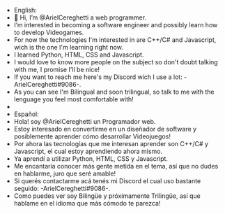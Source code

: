 - English:
- 👋 Hi, I’m @ArielCereghetti a web programmer.
- I’m interested in becoming a software engineer and possibly learn how to develop Videogames.
- For now the technologies I'm interested in are C++/C# and Javascript, wich is the one I'm learning right now. 
- I learned Python, HTML, CSS and Javascript.
- I would love to know more people on the subject so don't doubt talking with me, I promise I'll be nice!
- If you want to reach me here's my Discord wich I use a lot: -ArielCereghetti#9086-.
- As you can see I'm Bilingual and soon trilingual, so talk to me with the lenguage you feel most comfortable with!
- 
- Español:
- Hola! soy @ArielCereghetti un Programador web.
- Estoy interesado en convertirme en un diseñador de software y posiblemente aprender cómo desarrollar Videojuegos!
- Por ahora las tecnologías que me interesan aprender son C++/C# y Javascript, el cual estoy aprendiendo ahora mismo.
- Ya aprendí a utilizar Python, HTML, CSS y Javascript.
- Me encantaría conocer más gente metida en el tema, así que no dudes en hablarme, juro que seré amable!
- Si querés contactarme acá tenés mi Discord el cual uso bastante seguido: -ArielCereghetti#9086-.
- Como puedes ver soy Bilingüe y próximamente Trilingüe, así que hablame en el idioma que más cómodo te parezca!



<!---
ArielCereghetti/ArielCereghetti is a ✨ special ✨ repository because its `README.md` (this file) appears on your GitHub profile.
You can click the Preview link to take a look at your changes.
--->

